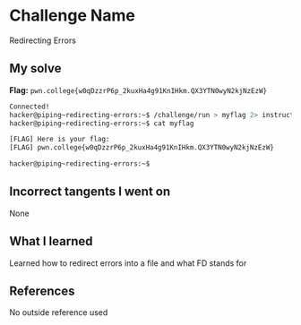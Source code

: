 # Challenge Name
Redirecting Errors

## My solve
**Flag:** `pwn.college{w0qDzzrP6p_2kuxHa4g91KnIHkm.QX3YTN0wyN2kjNzEzW}`

```bash
Connected!
hacker@piping~redirecting-errors:~$ /challenge/run > myflag 2> instructions
hacker@piping~redirecting-errors:~$ cat myflag

[FLAG] Here is your flag:
[FLAG] pwn.college{w0qDzzrP6p_2kuxHa4g91KnIHkm.QX3YTN0wyN2kjNzEzW}

hacker@piping~redirecting-errors:~$
```
## Incorrect tangents I went on
None

## What I learned
Learned how to redirect errors into a file and what FD stands for

## References 
No outside reference used
